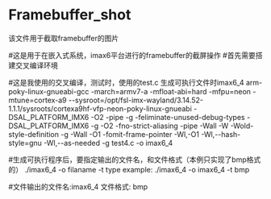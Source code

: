 # Framebuffer_shot
该文件用于截取framebuffer的图片

#这是用于在嵌入式系统，imax6平台进行的framebuffer的截屏操作
#首先需要搭建交叉编译环境

#这是我使用的交叉编译，测试时，使用的test.c  生成可执行文件时imax6_4
arm-poky-linux-gnueabi-gcc  -march=armv7-a -mfloat-abi=hard -mfpu=neon -mtune=cortex-a9 --sysroot=/opt/fsl-imx-wayland/3.14.52-1.1.1/sysroots/cortexa9hf-vfp-neon-poky-linux-gnueabi -DSAL_PLATFORM_IMX6  -O2 -pipe -g -feliminate-unused-debug-types  -DSAL_PLATFORM_IMX6  -g -O2 -fno-strict-aliasing -pipe -Wall -W -Wold-style-definition -g -Wall -O1 -fomit-frame-pointer  -Wl,-O1 -Wl,--hash-style=gnu -Wl,--as-needed  -g  test4.c -o imax6_4




#生成可执行程序后，要指定输出的文件名，和文件格式（本例只实现了bmp格式的）
./imax6_4 -o filaname -t type
example: ./imax6_4 -o imax6_4 -t bmp

#文件输出的文件名:imax6_4  文件格式: bmp
